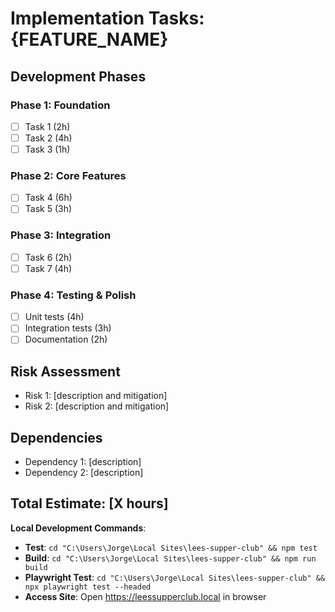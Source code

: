 # Implementation Tasks: {FEATURE_NAME}

## Development Phases

### Phase 1: Foundation
- [ ] Task 1 (2h)
- [ ] Task 2 (4h)
- [ ] Task 3 (1h)

### Phase 2: Core Features
- [ ] Task 4 (6h)
- [ ] Task 5 (3h)

### Phase 3: Integration
- [ ] Task 6 (2h)
- [ ] Task 7 (4h)

### Phase 4: Testing & Polish
- [ ] Unit tests (4h)
- [ ] Integration tests (3h)
- [ ] Documentation (2h)

## Risk Assessment
- Risk 1: [description and mitigation]
- Risk 2: [description and mitigation]

## Dependencies
- Dependency 1: [description]
- Dependency 2: [description]

## Total Estimate: [X hours]

**Local Development Commands**:
- **Test**: `cd "C:\Users\Jorge\Local Sites\lees-supper-club" && npm test`
- **Build**: `cd "C:\Users\Jorge\Local Sites\lees-supper-club" && npm run build`
- **Playwright Test**: `cd "C:\Users\Jorge\Local Sites\lees-supper-club" && npx playwright test --headed`
- **Access Site**: Open https://leessupperclub.local in browser